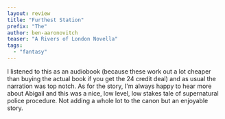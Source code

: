 ```yaml
---
layout: review
title: "Furthest Station"
prefix: "The"
author: ben-aaronovitch
teaser: "A Rivers of London Novella"
tags:
  - "fantasy"
---
```


I listened to this as an audiobook (because these work out a lot cheaper than buying
the actual book if you get the 24 credit deal) and as usual the narration was top notch.
As for the story, I'm always happy to hear more about Abigail and this was a nice, low
level, low stakes tale of supernatural police procedure. Not adding a whole lot to the
canon but an enjoyable story.
